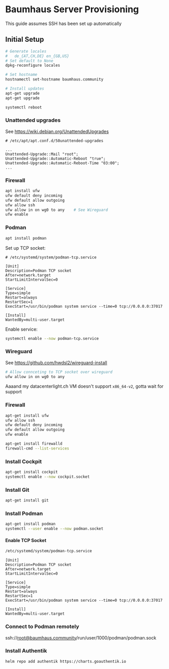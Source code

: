 # Baumhaus Server Provisioning

This guide assumes SSH has been set up automatically

## Initial Setup

```bash
# Generate locales
#   de_{AT,CH,DE} en_{GB,US}
# Set default to None
dpkg-reconfigure locales

# Set hostname
hostnamectl set-hostname baumhaus.community

# Install updates
apt-get upgrade
apt-get upgrade

systemctl reboot
```

### Unattended upgrades

See https://wiki.debian.org/UnattendedUpgrades

```
# /etc/apt/apt.conf.d/50unattended-upgrades

...
Unattended-Upgrade::Mail "root";
Unattended-Upgrade::Automatic-Reboot "true";
Unattended-Upgrade::Automatic-Reboot-Time "03:00";
...
```

### Firewall

```bash
apt install ufw
ufw default deny incoming
ufw default allow outgoing
ufw allow ssh
ufw allow in on wg0 to any    # See Wireguard
ufw enable
```

### Podman

```bash
apt install podman
```

Set up TCP socket:

```
# /etc/systemd/system/podman-tcp.service

[Unit]
Description=Podman TCP socket
After=network.target
StartLimitIntervalSec=0

[Service]
Type=simple
Restart=always
RestartSec=1
ExecStart=/usr/bin/podman system service --time=0 tcp://0.0.0.0:37017

[Install]
WantedBy=multi-user.target
```

Enable service:

```bash
systemctl enable --now podman-tcp.service
```

### Wireguard

See https://github.com/hwdsl2/wireguard-install

```bash
# Allow connceting to TCP socket over wireguard
ufw allow in on wg0 to any
```

Aaaand my datacenterlight.ch VM doesn't support `x86_64-v2`, gotta wait for support

### Firewall

```bash
apt-get install ufw
ufw allow ssh
ufw default deny incoming
ufw default allow outgoing
ufw enable
```

```bash
apt-get install firewalld
firewall-cmd --list-services
```

### Install Cockpit

```bash
apt-get install cockpit
systemctl enable --now cockpit.socket
```

### Install Git

```bash
apt-get install git
```

### Install Podman

```bash
apt-get install podman
systemctl --user enable --now podman.socket
```

#### Enable TCP Socket

```bash
/etc/systemd/system/podman-tcp.service
```

```
[Unit]
Description=Podman TCP socket
After=network.target
StartLimitIntervalSec=0

[Service]
Type=simple
Restart=always
RestartSec=1
ExecStart=/usr/bin/podman system service --time=0 tcp://0.0.0.0:37017

[Install]
WantedBy=multi-user.target
```

### Connect to Podman remotely

ssh://root@baumhaus.community/run/user/1000/podman/podman.sock

### Install Authentik

```bash
helm repo add authentik https://charts.goauthentik.io

```
